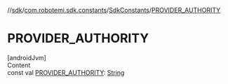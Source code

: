 //[sdk](../../../index.md)/[com.robotemi.sdk.constants](../index.md)/[SdkConstants](index.md)/[PROVIDER_AUTHORITY](-p-r-o-v-i-d-e-r_-a-u-t-h-o-r-i-t-y.md)



# PROVIDER_AUTHORITY  
[androidJvm]  
Content  
const val [PROVIDER_AUTHORITY](-p-r-o-v-i-d-e-r_-a-u-t-h-o-r-i-t-y.md): [String](https://kotlinlang.org/api/latest/jvm/stdlib/kotlin/-string/index.html)  




